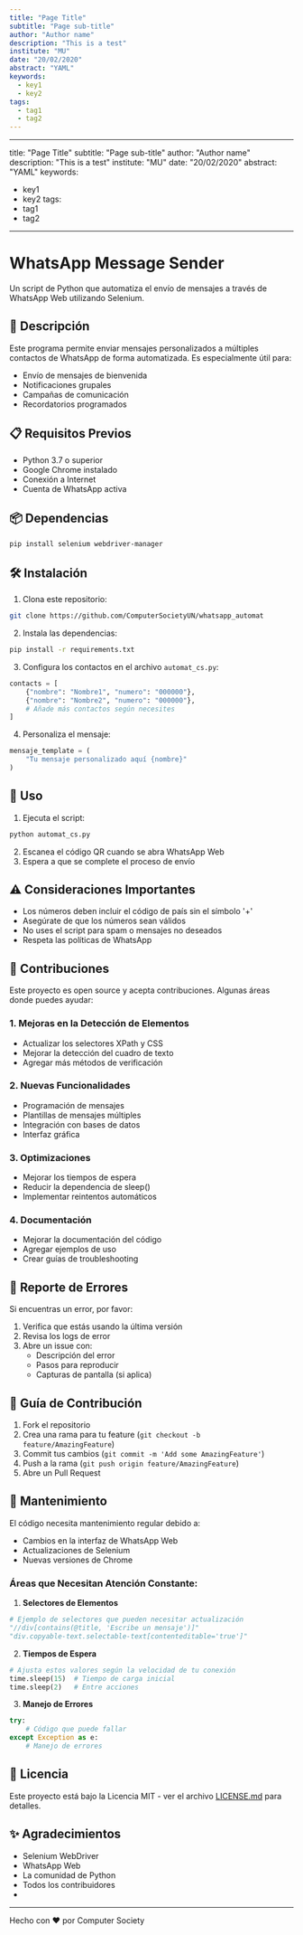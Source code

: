 ```yaml
---
title: "Page Title"
subtitle: "Page sub-title"
author: "Author name"
description: "This is a test"
institute: "MU"
date: "20/02/2020"
abstract: "YAML"
keywords: 
  - key1
  - key2
tags:
  - tag1
  - tag2
---
```

---
title: "Page Title"
subtitle: "Page sub-title"
author: "Author name"
description: "This is a test"
institute: "MU"
date: "20/02/2020"
abstract: "YAML"
keywords: 
  - key1
  - key2
tags:
  - tag1
  - tag2
---

# WhatsApp Message Sender

Un script de Python que automatiza el envío de mensajes a través de WhatsApp Web utilizando Selenium.

## 🚀 Descripción

Este programa permite enviar mensajes personalizados a múltiples contactos de WhatsApp de forma automatizada. Es especialmente útil para:
- Envío de mensajes de bienvenida
- Notificaciones grupales
- Campañas de comunicación
- Recordatorios programados

## 📋 Requisitos Previos

- Python 3.7 o superior
- Google Chrome instalado
- Conexión a Internet
- Cuenta de WhatsApp activa

## 📦 Dependencias

```bash
pip install selenium webdriver-manager
```

## 🛠️ Instalación

1. Clona este repositorio:
```bash
git clone https://github.com/ComputerSocietyUN/whatsapp_automat
```

2. Instala las dependencias:
```bash
pip install -r requirements.txt
```

3. Configura los contactos en el archivo `automat_cs.py`:
```python
contacts = [
    {"nombre": "Nombre1", "numero": "000000"},
    {"nombre": "Nombre2", "numero": "000000"},
    # Añade más contactos según necesites
]
```

4. Personaliza el mensaje:
```python
mensaje_template = (
    "Tu mensaje personalizado aquí {nombre}"
)
```

## 🎯 Uso

1. Ejecuta el script:
```bash
python automat_cs.py
```

2. Escanea el código QR cuando se abra WhatsApp Web
3. Espera a que se complete el proceso de envío

## ⚠️ Consideraciones Importantes

- Los números deben incluir el código de país sin el símbolo '+'
- Asegúrate de que los números sean válidos
- No uses el script para spam o mensajes no deseados
- Respeta las políticas de WhatsApp

## 🤝 Contribuciones

Este proyecto es open source y acepta contribuciones. Algunas áreas donde puedes ayudar:

### 1. Mejoras en la Detección de Elementos
- Actualizar los selectores XPath y CSS
- Mejorar la detección del cuadro de texto
- Agregar más métodos de verificación

### 2. Nuevas Funcionalidades
- Programación de mensajes
- Plantillas de mensajes múltiples
- Integración con bases de datos
- Interfaz gráfica

### 3. Optimizaciones
- Mejorar los tiempos de espera
- Reducir la dependencia de sleep()
- Implementar reintentos automáticos

### 4. Documentación
- Mejorar la documentación del código
- Agregar ejemplos de uso
- Crear guías de troubleshooting

## 🐛 Reporte de Errores

Si encuentras un error, por favor:
1. Verifica que estás usando la última versión
2. Revisa los logs de error
3. Abre un issue con:
   - Descripción del error
   - Pasos para reproducir
   - Capturas de pantalla (si aplica)

## 📝 Guía de Contribución

1. Fork el repositorio
2. Crea una rama para tu feature (`git checkout -b feature/AmazingFeature`)
3. Commit tus cambios (`git commit -m 'Add some AmazingFeature'`)
4. Push a la rama (`git push origin feature/AmazingFeature`)
5. Abre un Pull Request

## 🔄 Mantenimiento

El código necesita mantenimiento regular debido a:
- Cambios en la interfaz de WhatsApp Web
- Actualizaciones de Selenium
- Nuevas versiones de Chrome

### Áreas que Necesitan Atención Constante:

1. **Selectores de Elementos**
```python
# Ejemplo de selectores que pueden necesitar actualización
"//div[contains(@title, 'Escribe un mensaje')]"
"div.copyable-text.selectable-text[contenteditable='true']"
```

2. **Tiempos de Espera**
```python
# Ajusta estos valores según la velocidad de tu conexión
time.sleep(15)  # Tiempo de carga inicial
time.sleep(2)   # Entre acciones
```

3. **Manejo de Errores**
```python
try:
    # Código que puede fallar
except Exception as e:
    # Manejo de errores
```

## 📜 Licencia

Este proyecto está bajo la Licencia MIT - ver el archivo [LICENSE.md](LICENSE.md) para detalles.

## ✨ Agradecimientos

- Selenium WebDriver
- WhatsApp Web
- La comunidad de Python
- Todos los contribuidores
- 
---

Hecho con ❤️ por Computer Society
